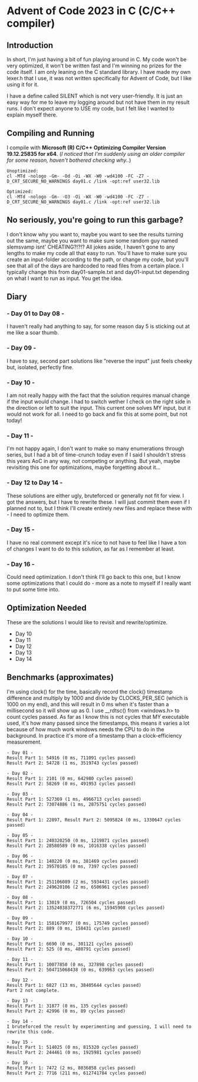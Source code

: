# Advent of Code 2023 in C (C/C++ compiler)

## Introduction
In short, I'm just having a bit of fun playing around in C. My code won't be very optimized, it won't be written fast and I'm winning no prizes for the code itself. I am only leaning on the C standard library. I have made my own lexer.h that I use, it was not written specifically for Advent of Code, but I like using it for it.

I have a define called SILENT which is not very user-friendly. It is just an easy way for me to leave my logging around but not have them in my result runs. I don't expect anyone to USE my code, but I felt like I wanted to explain myself there.

## Compiling and Running
I compile with **Microsoft (R) C/C++ Optimizing Compiler Version 19.12.25835 for x64**.
(*I noticed that I'm suddenly using an older compiler for some reason, haven't bothered checking why..*)
```
Unoptimized:
cl -MTd -nologo -Gm- -Od -Oi -WX -W0 -wd4100 -FC -Z7 -D_CRT_SECURE_NO_WARNINGS day01.c /link -opt:ref user32.lib

Optimized:
cl -MTd -nologo -Gm- -O3 -Oi -WX -W0 -wd4100 -FC -Z7 -D_CRT_SECURE_NO_WARNINGS day01.c /link -opt:ref user32.lib
```

## No seriously, you're going to run this garbage?
I don't know why you want to, maybe you want to see the results turning out the same, maybe you want to make sure some random guy named slemsvamp isnt' CHEATING?!?!? All jokes aside, I haven't gone to any lengths to make my code all that easy to run. You'll have to make sure you create an input-folder according to the path, or change my code, but you'll see that all of the days are hardcoded to read files from a certain place. I typically change this from day01-sample.txt and day01-input.txt depending on what I want to run as input. You get the idea.

## Diary
### - Day 01 to Day 08 -
I haven't really had anything to say, for some reason day 5 is sticking out at me like a soar thumb.

### - Day 09 -
I have to say, second part solutions like "reverse the input" just feels cheeky but, isolated, perfectly fine.

### - Day 10 -
I am not really happy with the fact that the solution requires manual change if the input would change. I had to switch wether I check on the right side in the direction or left to suit the input. This current one solves MY input, but it would not work for all. I need to go back and fix this at some point, but not today!

### - Day 11 -
I'm not happy again, I don't want to make so many enumerations through series, but I had a bit of time-crunch today even if I said I shouldn't stress this years AoC in any way, not competing or anything. But yeah, maybe revisiting this one for optimizations, maybe forgetting about it...

### - Day 12 to Day 14 -
These solutions are either ugly, bruteforced or generally not fit for view. I got the answers, but I have to rewrite these. I will just commit them even if I planned not to, but I think I'll create entirely new files and replace these with - I need to optimize them.

### - Day 15 -
I have no real comment except it's nice to not have to feel like I have a ton of changes I want to do to this solution, as far as I remember at least.

### - Day 16 -
Could need optimization. I don't think I'll go back to this one, but I know some optimizations that I could do - more as a note to myself if I really want to put some time into.

## Optimization Needed
These are the solutions I would like to revisit and rewrite/optimize.
- Day 10
- Day 11
- Day 12
- Day 13
- Day 14

## Benchmarks (approximates)
I'm using clock() for the time, basically record the clock() timestamp difference and multiply by 1000 and divide by CLOCKS_PER_SEC (which is 1000 on my end), and this will result in 0 ms when it's faster than a millisecond so it will show up as 0. I use __rdtsc() from <windows.h> to count cycles passed. As far as I know this is not cycles that MY executable used, it's how many passed since the timestamps, this means it varies a lot because of how much work windows needs the CPU to do in the background. In practice it's more of a timestamp than a clock-efficiency measurement.

```
- Day 01 -
Result Part 1: 54916 (0 ms, 711091 cycles passed)
Result Part 2: 54728 (1 ms, 3519743 cycles passed)

- Day 02 -
Result Part 1: 2101 (0 ms, 642980 cycles passed)
Result Part 2: 58269 (0 ms, 491953 cycles passed)

- Day 03 -
Result Part 1: 527369 (1 ms, 4966713 cycles passed)
Result Part 2: 73074886 (1 ms, 2875751 cycles passed)

- Day 04 -
Result Part 1: 22897, Result Part 2: 5095824 (0 ms, 1330647 cycles passed)

- Day 05 -
Result Part 1: 240320250 (0 ms, 1219871 cycles passed)
Result Part 2: 28580589 (0 ms, 1016338 cycles passed)

- Day 06 -
Result Part 1: 140220 (0 ms, 381469 cycles passed)
Result Part 2: 39570185 (0 ms, 7397 cycles passed)

- Day 07 -
Result Part 1: 251106089 (2 ms, 5934431 cycles passed)
Result Part 2: 249620106 (2 ms, 6506961 cycles passed)

- Day 08 -
Result Part 1: 13019 (0 ms, 726504 cycles passed)
Result Part 2: 13524038372771 (6 ms, 15945908 cycles passed)

- Day 09 -
Result Part 1: 1581679977 (0 ms, 175749 cycles passed)
Result Part 2: 889 (0 ms, 158431 cycles passed)

- Day 10 -
Result Part 1: 6690 (0 ms, 301121 cycles passed)
Result Part 2: 525 (0 ms, 480791 cycles passed)

- Day 11 -
Result Part 1: 10077850 (0 ms, 327898 cycles passed)
Result Part 2: 504715068438 (0 ms, 639963 cycles passed)

- Day 12 -
Result Part 1: 6827 (13 ms, 38405644 cycles passed)
Part 2 not complete.

- Day 13 -
Result Part 1: 31877 (0 ms, 135 cycles passed)
Result Part 2: 42996 (0 ms, 89 cycles passed)

- Day 14 -
I bruteforced the result by experimenting and guessing, I will need to rewrite this code.

- Day 15 -
Result Part 1: 514025 (0 ms, 815320 cycles passed)
Result Part 2: 244461 (0 ms, 1925981 cycles passed)

- Day 16 -
Result Part 1: 7472 (2 ms, 8036858 cycles passed)
Result Part 2: 7716 (211 ms, 612741784 cycles passed)
```